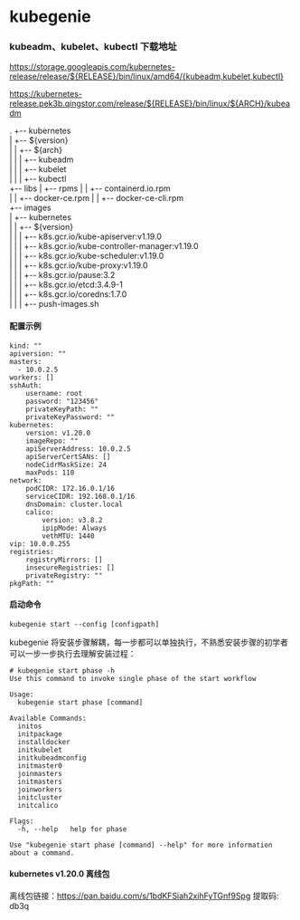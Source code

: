 # kubegenie

### kubeadm、kubelet、kubectl 下载地址
https://storage.googleapis.com/kubernetes-release/release/${RELEASE}/bin/linux/amd64/{kubeadm,kubelet,kubectl}

https://kubernetes-release.pek3b.qingstor.com/release/${RELEASE}/bin/linux/${ARCH}/kubeadm

.
+-- kubernetes  
|   +-- ${version}  
|   |   +-- ${arch}  
|   |   |   +-- kubeadm  
|   |   |   +-- kubelet  
|   |   |   +-- kubectl  
+-- libs
|   +-- rpms
|   |   +-- containerd.io.rpm  
|   |   +-- docker-ce.rpm
|   |   +-- docker-ce-cli.rpm  
+-- images  
|   +-- kubernetes  
|   |   +-- ${version}  
|   |   |   +-- k8s.gcr.io/kube-apiserver:v1.19.0  
|   |   |   +-- k8s.gcr.io/kube-controller-manager:v1.19.0   
|   |   |   +-- k8s.gcr.io/kube-scheduler:v1.19.0  
|   |   |   +-- k8s.gcr.io/kube-proxy:v1.19.0  
|   |   |   +-- k8s.gcr.io/pause:3.2  
|   |   |   +-- k8s.gcr.io/etcd:3.4.9-1  
|   |   |   +-- k8s.gcr.io/coredns:1.7.0  
|   |   |   +-- push-images.sh    

#### 配置示例
```
kind: ""
apiversion: ""
masters:
  - 10.0.2.5
workers: []
sshAuth:
    username: root
    password: "123456"
    privateKeyPath: ""
    privateKeyPassword: ""
kubernetes:
    version: v1.20.0
    imageRepo: ""
    apiServerAddress: 10.0.2.5
    apiServerCertSANs: []
    nodeCidrMaskSize: 24
    maxPods: 110
network:
    podCIDR: 172.16.0.1/16
    serviceCIDR: 192.168.0.1/16
    dnsDomain: cluster.local
    calico:
        version: v3.8.2
        ipipMode: Always
        vethMTU: 1440
vip: 10.0.0.255
registries:
    registryMirrors: []
    insecureRegistries: []
    privateRegistry: ""
pkgPath: ""
```

#### 启动命令
```
kubegenie start --config [configpath]
```

kubegenie 将安装步骤解耦，每一步都可以单独执行，不熟悉安装步骤的初学者可以一步一步执行去理解安装过程：
```
# kubegenie start phase -h
Use this command to invoke single phase of the start workflow

Usage:
  kubegenie start phase [command]

Available Commands:       
  initos          
  initpackage    
  installdocker  
  initkubelet      
  initkubeadmconfig           
  initmaster0        
  joinmasters       
  initmasters       
  joinworkers    
  initcluster  
  initcalico       

Flags:
  -h, --help   help for phase

Use "kubegenie start phase [command] --help" for more information about a command.
```

#### kubernetes v1.20.0 离线包
离线包链接：https://pan.baidu.com/s/1bdKFSiah2xihFyTGnf9Spg 提取码: db3q